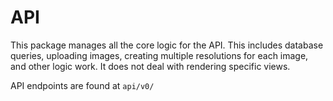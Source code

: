 # API

This package manages all the core logic for the API. This includes
database queries, uploading images, creating multiple resolutions for
each image, and other logic work. It does not deal with rendering
specific views.

API endpoints are found at `api/v0/`
